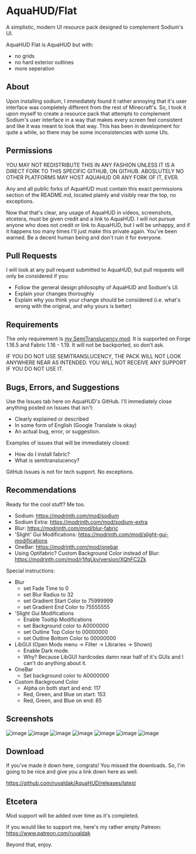 # AquaHUD/Flat
A simplistic, modern UI resource pack designed to complement Sodium's UI.

AquaHUD Flat is AquaHUD but with:
 * no grids
 * no hard exterior outlines
 * more seperation

## About
Upon installing sodium, I immediately found it rather annoying that it's user interface was completely different from the rest of Minecraft's. So, I took it upon myself to create a resource pack that attempts to complement Sodium's user interface in a way that makes every screen feel consistent and like it was meant to look that way. This has been in development for quite a while, so there may be some inconsistencies with some UIs.

## Permissions
YOU MAY NOT REDISTRIBUTE THIS IN ANY FASHION UNLESS IT IS A DIRECT FORK TO THIS SPECIFIC GITHUB, ON GITHUB. ABOSLUTELY NO OTHER PLATFORMS MAY HOST AQUAHUD OR ANY FORK OF IT, EVER.

Any and all public forks of AquaHUD must contain this exact permissions section of the README.md, located plainly and visibly near the top, no exceptions.

Now that that's clear, any usage of AquaHUD in videos, screenshots, etcetera, must be given credit and a link to AquaHUD. I will not pursue anyone who does not credit or link to AquaHUD, but I will be unhappy, and if it happens too many times I'll just make this private again. You've been warned. Be a decent human being and don't ruin it for everyone.

## Pull Requests
I will look at any pull request submitted to AquaHUD, but pull requests will only be considered if you:
 * Follow the general design philosophy of AquaHUD and Sodium's UI.
 * Explain your changes thoroughly
 * Explain why you think your change should be considered (i.e. what's wrong with the original, and why yours is better)

## Requirements
The only requirement is [my SemiTranslucency mod](https://modrinth.com/mod/semitranslucency). It is supported on Forge 1.16.5 and Fabric 1.16 - 1.19. It will not be backported, so don't ask.

IF YOU DO NOT USE SEMITRANSLUCENCY, THE PACK WILL NOT LOOK ANYWHERE NEAR AS INTENDED. YOU WILL NOT RECEIVE ANY SUPPORT IF YOU DO NOT USE IT.

## Bugs, Errors, and Suggestions
Use the Issues tab here on AquaHUD's GitHub. I'll immediately close anything posted on Issues that isn't:
 * Clearly explained or described
 * In some form of English (Google Translate is okay)
 * An actual bug, error, or suggestion.

Examples of issues that will be immediately closed:
 * How do I install fabric?
 * What is semitranslucency?

GitHub Issues is not for tech support. No exceptions.

## Recommendations
Ready for the cool stuff? Me too.

 * Sodium: https://modrinth.com/mod/sodium
 * Sodium Extra: https://modrinth.com/mod/sodium-extra
 * Blur: https://modrinth.com/mod/blur-fabric
 * 'Slight' Gui Modifications: https://modrinth.com/mod/slight-gui-modifications
 * OneBar: https://modrinth.com/mod/onebar
 * Using Optifabric? Custom Background Color instead of Blur: https://modrinth.com/mod/r1ifqLkv/version/XQhFC2Zk

Special instructions:

 * Blur
      * set Fade Time to 0
      * set Blur Radius to 32
      * set Gradient Start Color to 75999999
      * set Gradient End Color to 75555555
 * 'Slight Gui Modifications
      * Enable Tooltip Modifications
      * set Background color to A0000000
      * set Outline Top Color to 00000000
      * set Outline Bottom Color to 00000000
 * LibGUI (Open Mods menu -> Filter -> Libraries -> Shown)
      * Enable Dark mode.
      * Why? Because LibGUI hardcodes damn near half of it's GUIs and I can't do anything about it.
 * OneBar
      * Set background color to A0000000
 * Custom Background Color
      * Alpha on both start and end: 117
      * Red, Green, and Blue on start: 153
      * Red, Green, and Blue on end: 85

## Screenshots

![image](https://user-images.githubusercontent.com/37855219/173999143-821103fe-c0c5-4453-93d3-6113d4f6fe1f.png)
![image](https://user-images.githubusercontent.com/37855219/173999236-320b0498-a812-4b89-acb5-4f7f4ff7d984.png)
![image](https://user-images.githubusercontent.com/37855219/173999473-2970b686-0666-4c78-b1cd-8ab67ddf78a9.png)
![image](https://user-images.githubusercontent.com/37855219/173999650-6d59ffab-e451-4feb-8003-0ba4b36ca171.png)
![image](https://user-images.githubusercontent.com/37855219/173999787-088b137e-12cd-4f29-bfe0-0eeb15130b65.png)
![image](https://user-images.githubusercontent.com/37855219/173999882-a06b7b45-e2bc-4783-b7e0-062a5c0e49a8.png)
![image](https://user-images.githubusercontent.com/37855219/173999965-1bb0d054-4cdc-4c31-96b7-152ebe9c2635.png)

## Download
If you've made it down here, congrats! You missed the downloads. So, I'm going to be nice and give you a link down here as well.

https://github.com/ruvaldak/AquaHUD/releases/latest

## Etcetera

Mod support will be added over time as it's completed.

If you would like to support me, here's my rather empty Patreon: https://www.patreon.com/ruvaldak

Beyond that, enjoy.
